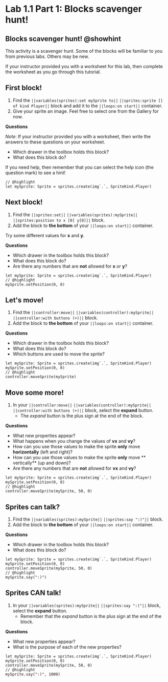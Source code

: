 # Lab 1.1 Part 1: Blocks scavenger hunt!

## Blocks scavenger hunt! @showhint

This activity is a scavenger hunt.
Some of the blocks will be familiar to you from previous labs.
Others may be new.

If your instructor provided you with a worksheet for this lab,
then complete the worksheet as you go through this tutorial.

## First block!

1.   Find the ``||variables(sprites):set mySprite to||`` ``||sprites:sprite [] of kind Player||``
block and add it to the ``||loops:on start||`` container.
1.   Give your sprite an image. Feel free to select one from the Gallery for now.

**Questions**

*Note*: If your instructor provided you with a worksheet,
then write the answers to these questions on your worksheet.

-   Which drawer in the toolbox holds this block?
-   What does this block do?

If you need help, then remember that you can select the help icon
(the question mark) to see a hint!

```blocks
// @highlight
let mySprite: Sprite = sprites.create(img`.`, SpriteKind.Player)
```

## Next block!

1.   Find the ``||sprites:set||`` ``||variables(sprites):mySprite||``
``||sprites:position to x [0] y[0]||`` block.
1.   Add the block to **the bottom** of your ``||loops:on start||`` container.

Try some different values for **x** and **y**.

**Questions**

-   Which drawer in the toolbox holds this block?
-   What does this block do?
-   Are there any numbers that are **not** allowed for **x** or **y**?

```blocks
let mySprite: Sprite = sprites.create(img`.`, SpriteKind.Player)
// @highlight
mySprite.setPosition(0, 0)
```

## Let's move!

1.   Find the ``||controller:move||`` ``||variables(controller):mySprite||``
``||controller:with buttons (+)||`` block.
1.   Add the block to **the bottom** of your ``||loops:on start||`` container.

**Questions**

-   Which drawer in the toolbox holds this block?
-   What does this block do?
-   Which buttons are used to move the sprite?

```blocks
let mySprite: Sprite = sprites.create(img`.`, SpriteKind.Player)
mySprite.setPosition(0, 0)
// @highlight
controller.moveSprite(mySprite)
```

## Move some more!

1.   In your ``||controller:move||`` ``||variables(controller):mySprite||``
``||controller:with buttons (+)||`` block, select the **expand** button.
     -   The *expand* button is the plus sign at the end of the block.

**Questions**

-   What new properties appear?
-   What happens when you change the values of **vx** and **vy**?
-   How can you use those values to make the sprite **only** move
**horizontally** (left and right)?
-   How can you use those values to make the sprite **only** move
** vertically** (up and down)?
-   Are there any numbers that are **not** allowed for **vx** and **vy**?

```blocks
let mySprite: Sprite = sprites.create(img`.`, SpriteKind.Player)
mySprite.setPosition(0, 0)
// @highlight
controller.moveSprite(mySprite, 50, 0)
```

## Sprites can talk?

1.   Find the ``||variables(sprites):mySprite||`` ``||sprites:say ":)"||`` block.
1.   Add the block to **the bottom** of your ``||loops:on start||`` container.

**Questions**

-   Which drawer in the toolbox holds this block?
-   What does this block do?

```blocks
let mySprite: Sprite = sprites.create(img`.`, SpriteKind.Player)
mySprite.setPosition(0, 0)
controller.moveSprite(mySprite, 50, 0)
// @highlight
mySprite.say(":)")
```

## Sprites CAN talk!

1.   In your ``||variables(sprites):mySprite||`` ``||sprites:say ":)"||`` block,
select the **expand** button.
     -   Remember that the *expand* button is the plus sign at the end of the block.

**Questions**

-   What new properties appear?
-   What is the purpose of each of the new properties?

```blocks
let mySprite: Sprite = sprites.create(img`.`, SpriteKind.Player)
mySprite.setPosition(0, 0)
controller.moveSprite(mySprite, 50, 0)
// @highlight
mySprite.say(":)", 1000)
```
